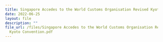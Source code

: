 ```yaml
---
title: Singapore Accedes to the World Customs Organisation Revised Kyoto Convention
date: 2022-06-25
layout: file
description: ""
file_url: /files/Singapore Accedes to the World Customs Organisation Revised
  Kyoto Convention.pdf
---
```

